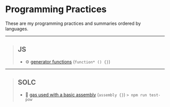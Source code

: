 
# Programming Practices

These are my programming practices and summaries ordered by languages.

---

> ## JS
> 
>  * ⚙️ [generator functions](JS/generatorFunc.js) (`function* () {}`)
>
---

> ## SOLC
> 
>  * 🦾 [gas used with a basic assembly](SOLC/contracts/assembly-practices-01.sol) (`assembly {}`)
> `> npm run test-pow`